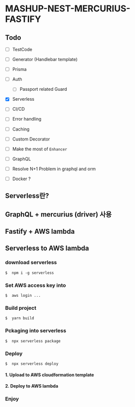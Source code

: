 # MASHUP-NEST-MERCURIUS-FASTIFY

## Todo

- [ ] TestCode
- [ ] Generator (Handlebar template)
- [ ] Prisma
- [ ] Auth

  - [ ] Passport related Guard

- [x] Serverless
- [ ] CI/CD
- [ ] Error handling
- [ ] Caching

- [ ] Custom Decorator
- [ ] Make the most of `Enhancer`
- [ ] GraphQL
- [ ] Resolve N+1 Problem in graphql and orm

- [ ] Docker ?

## Serverless란?

## GraphQL + mercurius (driver) 사용

## Fastify + AWS lambda

## Serverless to AWS lambda

### download serverless

```shell
$  npm i -g serverless
```

### Set AWS access key into

```shell
$  aws login ...
```

### Build project

```shell
$  yarn build
```

### Pckaging into serverless

```shell
$  npx serverless package
```

### Deploy

```shell
$  npx serverless deploy
```

#### 1. Upload to AWS cloudformation template

#### 2. Deploy to AWS lambda

### Enjoy
